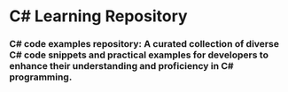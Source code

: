 # C# Learning Repository

### C# code examples repository: A curated collection of diverse C# code snippets and practical examples for developers to enhance their understanding and proficiency in C# programming.